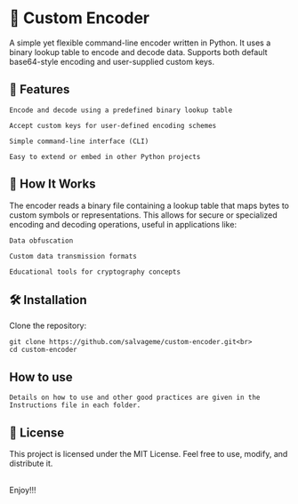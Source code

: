 # 🔐 Custom Encoder

A simple yet flexible command-line encoder written in Python. It uses a binary lookup table to encode and decode data. Supports both default base64-style encoding and user-supplied custom keys.


## 🚀 Features

    Encode and decode using a predefined binary lookup table

    Accept custom keys for user-defined encoding schemes

    Simple command-line interface (CLI)

    Easy to extend or embed in other Python projects


## 🧠 How It Works

The encoder reads a binary file containing a lookup table that maps bytes to custom symbols or representations. This allows for secure or specialized encoding and decoding operations, useful in applications like:

    Data obfuscation

    Custom data transmission formats

    Educational tools for cryptography concepts


## 🛠️ Installation

Clone the repository:

    git clone https://github.com/salvageme/custom-encoder.git<br>
    cd custom-encoder


## How to use

    Details on how to use and other good practices are given in the Instructions file in each folder.


## 📝 License

This project is licensed under the MIT License. Feel free to use, modify, and distribute it.


<br>
Enjoy!!!
